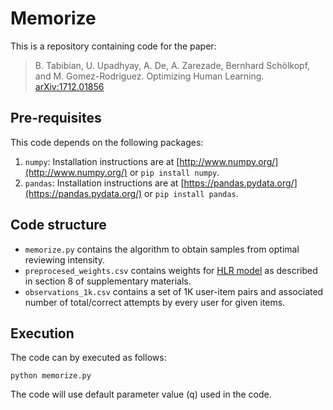 # Memorize

This is a repository containing code for the paper:

> B. Tabibian, U. Upadhyay, A. De, A. Zarezade, Bernhard Schölkopf, and M. Gomez-Rodriguez. Optimizing Human Learning. [arXiv:1712.01856](https://arxiv.org/abs/1712.01856)

## Pre-requisites

This code depends on the following packages:

 1. `numpy`: Installation instructions are at [http://www.numpy.org/](http://www.numpy.org/) or `pip install numpy`.
 2. `pandas`: Installation instructions are at [https://pandas.pydata.org/](https://pandas.pydata.org/) or `pip install pandas`.

## Code structure

 - `memorize.py` contains the algorithm to obtain samples from optimal reviewing intensity.
 - `preprocesed_weights.csv` contains weights for [HLR model](https://github.com/duolingo/halflife-regression) as described in section 8 of supplementary materials.
 - `observations_1k.csv` contains a set of 1K user-item pairs and associated number of total/correct attempts by every user for given items.

 ## Execution

 The code can by executed as follows:

 `python memorize.py`

 The code will use default parameter value (q) used in the code.

